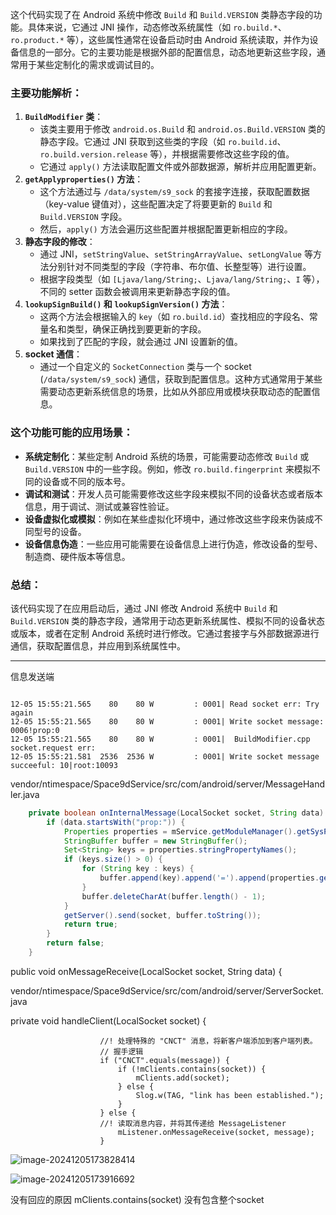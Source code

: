 这个代码实现了在 Android 系统中修改 `Build` 和 `Build.VERSION` 类静态字段的功能。具体来说，它通过 JNI 操作，动态修改系统属性（如 `ro.build.*`、`ro.product.*` 等），这些属性通常在设备启动时由 Android 系统读取，并作为设备信息的一部分。它的主要功能是根据外部的配置信息，动态地更新这些字段，通常用于某些定制化的需求或调试目的。

### 主要功能解析：

1. **`BuildModifier` 类**：
   - 该类主要用于修改 `android.os.Build` 和 `android.os.Build.VERSION` 类的静态字段。它通过 JNI 获取到这些类的字段（如 `ro.build.id`、`ro.build.version.release` 等），并根据需要修改这些字段的值。
   - 它通过 `apply()` 方法读取配置文件或外部数据源，解析并应用配置更新。
2. **`getApplyproperties()` 方法**：
   - 这个方法通过与 `/data/system/s9_sock` 的套接字连接，获取配置数据（key-value 键值对），这些配置决定了将要更新的 `Build` 和 `Build.VERSION` 字段。
   - 然后，`apply()` 方法会遍历这些配置并根据配置更新相应的字段。
3. **静态字段的修改**：
   - 通过 JNI，`setStringValue`、`setStringArrayValue`、`setLongValue` 等方法分别针对不同类型的字段（字符串、布尔值、长整型等）进行设置。
   - 根据字段类型（如 `[Ljava/lang/String;`、`Ljava/lang/String;`、`I` 等），不同的 setter 函数会被调用来更新静态字段的值。
4. **`lookupSignBuild()` 和 `lookupSignVersion()` 方法**：
   - 这两个方法会根据输入的 `key`（如 `ro.build.id`）查找相应的字段名、常量名和类型，确保正确找到要更新的字段。
   - 如果找到了匹配的字段，就会通过 JNI 设置新的值。
5. **socket 通信**：
   - 通过一个自定义的 `SocketConnection` 类与一个 socket (`/data/system/s9_sock`) 通信，获取到配置信息。这种方式通常用于某些需要动态更新系统信息的场景，比如从外部应用或模块获取动态的配置信息。

### 这个功能可能的应用场景：

- **系统定制化**：某些定制 Android 系统的场景，可能需要动态修改 `Build` 或 `Build.VERSION` 中的一些字段。例如，修改 `ro.build.fingerprint` 来模拟不同的设备或不同的版本号。
- **调试和测试**：开发人员可能需要修改这些字段来模拟不同的设备状态或者版本信息，用于调试、测试或兼容性验证。
- **设备虚拟化或模拟**：例如在某些虚拟化环境中，通过修改这些字段来伪装成不同型号的设备。
- **设备信息伪造**：一些应用可能需要在设备信息上进行伪造，修改设备的型号、制造商、硬件版本等信息。

### 总结：

该代码实现了在应用启动后，通过 JNI 修改 Android 系统中 `Build` 和 `Build.VERSION` 类的静态字段，通常用于动态更新系统属性、模拟不同的设备状态或版本，或者在定制 Android 系统时进行修改。它通过套接字与外部数据源进行通信，获取配置信息，并应用到系统属性中。



























-----

信息发送端

```

12-05 15:55:21.565    80    80 W         : 0001| Read socket err: Try again
12-05 15:55:21.565    80    80 W         : 0001| Write socket message: 0006!prop:0
12-05 15:55:21.565    80    80 W         : 0001|  BuildModifier.cpp socket.request err:
12-05 15:55:21.581  2536  2536 W         : 0001| Write socket message succeeful: 10|root:10093
```



vendor/ntimespace/Space9dService/src/com/android/server/MessageHandler.java

```java
    private boolean onInternalMessage(LocalSocket socket, String data) {
        if (data.startsWith("prop:")) {
            Properties properties = mService.getModuleManager().getSysProp(false);
            StringBuffer buffer = new StringBuffer();
            Set<String> keys = properties.stringPropertyNames();
            if (keys.size() > 0) {
                for (String key : keys) {
                    buffer.append(key).append('=').append(properties.getProperty(key).toString());
                }
                buffer.deleteCharAt(buffer.length() - 1);
            }
            getServer().send(socket, buffer.toString());
            return true;
        }
        return false;
    }
```

public void onMessageReceive(LocalSocket socket, String data) {



vendor/ntimespace/Space9dService/src/com/android/server/ServerSocket.java

private void handleClient(LocalSocket socket) {

```
                    //! 处理特殊的 "CNCT" 消息，将新客户端添加到客户端列表。
                    // 握手逻辑
                    if ("CNCT".equals(message)) {
                        if (!mClients.contains(socket)) {
                            mClients.add(socket);
                        } else {
                            Slog.w(TAG, "link has been established.");
                        }
                    } else {
                    //! 读取消息内容，并将其传递给 MessageListener
                        mListener.onMessageReceive(socket, message);
                    }
```





![image-20241205173828414](C:\Users\Administrator\AppData\Roaming\Typora\typora-user-images\image-20241205173828414.png)



![image-20241205173916692](C:\Users\Administrator\AppData\Roaming\Typora\typora-user-images\image-20241205173916692.png)



没有回应的原因
mClients.contains(socket)   没有包含整个socket